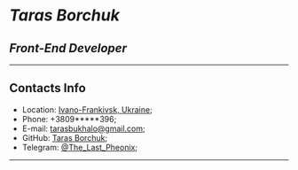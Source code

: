# _*Taras Borchuk*_

## **_Front-End Developer_**

---

## Contacts Info

- Location: [Ivano-Frankivsk, Ukraine](https://goo.gl/maps/JaeMtNsopf8LJvAa6);
- Phone: +3809\*\*\*\*\*396\;
- E-mail: <tarasbukhalo@gmail.com>;
- GitHub: [Taras Borchuk](https://github.com/TarasBorchuk/);
- Telegram: [@The_Last_Pheonix](https://t.me/The_Last_Pheonix/);

---

